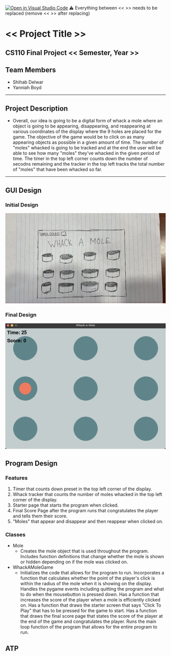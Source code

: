 [![Open in Visual Studio Code](https://classroom.github.com/assets/open-in-vscode-718a45dd9cf7e7f842a935f5ebbe5719a5e09af4491e668f4dbf3b35d5cca122.svg)](https://classroom.github.com/online_ide?assignment_repo_id=12763064&assignment_repo_type=AssignmentRepo)
:warning: Everything between << >> needs to be replaced (remove << >> after replacing)

# << Project Title >>
## CS110 Final Project  << Semester, Year >>

## Team Members

- Shihab Delwar
- Yanniah Boyd
***

## Project Description

- Overall, our idea is going to be a digital form of whack a mole where an object is going to be appearing, disappearing, and reappearing at various coordinates of the display where the 9 holes are placed for the game. The objective of the game would be to click on as many appearing objects as possible in a given amount of time. The number of "moles" whacked is going to be tracked and at the end the user will be able to see how many "moles" they've whacked in the given period of time. The timer in the top left corner counts down the number of secodns remaining and the tracker in the top left tracks the total number of "moles" that have been whacked so far. 

***    

## GUI Design

### Initial Design

![initial gui](assets/gui.jpg)

### Final Design

![final gui](assets/finalgui.png)

## Program Design

### Features

1. Timer that counts down preset in the top left corner of the display.
2. Whack tracker that counts the number of moles whacked in the top left corner of the display.
3. Starter page that starts the program when clicked.
4. Final Score Page after the program runs that congratulates the player and tells them their score.
5. "Moles" that appear and disappear and then reappear when clicked on.

### Classes

- Mole
    - Creates the mole object that is used throughout the program. Includes function definitions that change whether the mole is shown or hidden depending on if the mole was clicked on.
- WhackAMoleGame
    - Initializes the code that allows for the program to run. Incorporates a function that calculates whether the point of the player's click is within the radius of the mole when it is showing on the display. Handles the pygame events including quitting the program and what to do when the mousebutton is pressed down. Has a function that increases the score of the player when a mole is efficiently clicked on. Has a function that draws the starter screen that says "Click To Play" that has to be pressed for the game to start. Has a function that draws the final score page that states the score of the player at the end of the game and congratulates the player. Runs the main loop function of the program that allows for the entire program to run. 

## ATP


